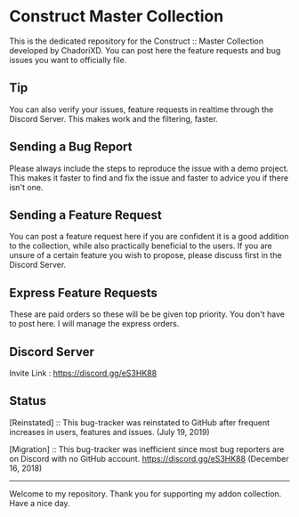 # Construct Master Collection
This is the dedicated repository for the Construct :: Master Collection developed by ChadoriXD. 
You can post here the feature requests and bug issues you want to officially file. 

## Tip
You can also verify your issues, feature requests in realtime through the Discord Server.
This makes work and the filtering, faster.

## Sending a Bug Report
Please always include the steps to reproduce the issue with a demo project.
This makes it faster to find and fix the issue and faster to advice you if there isn't one.

## Sending a Feature Request
You can post a feature request here if you are confident it is a good addition to the collection,
while also practically beneficial to the users.
If you are unsure of a certain feature you wish to propose, please discuss first in the Discord Server. 

## Express Feature Requests
These are paid orders so these will be be given top priority.
You don't have to post here. I will manage the express orders.

## Discord Server
Invite Link : https://discord.gg/eS3HK88

## Status

[Reinstated] :: This bug-tracker was reinstated to GitHub after frequent increases in users, features and issues.
(July 19, 2019)

[Migration] :: This bug-tracker was inefficient since most bug reporters are on Discord with no GitHub account.
https://discord.gg/eS3HK88
(December 16, 2018)

---------------------------------------------

Welcome to my repository.
Thank you for supporting my addon collection.
Have a nice day.
